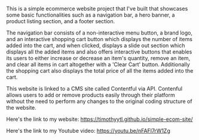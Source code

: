 This is a simple ecommerce website project that I've built that showcases some basic functionalities such as a navigation bar, a hero banner, a product listing section, and a footer section.

The navigation bar consists of a non-interactive menu button, a brand logo, and an interactive shopping cart button which displays the number of items added into the cart, and when clicked, displays a slide out section which displays all the added items and also offers interactive buttons that enables its users to either increase or decrease an item's quantity, remove an item, and clear all items in cart altogether with a 'Clear Cart' button. Additionally the shopping cart also displays the total price of all the items added into the cart. 

This website is linked to a CMS site called Contentful via API. Contenful allows users to add or remove products easily through their platform without the need to perform any changes to the original coding structure of the website. 

Here's the link to my website: https://timothyytl.github.io/simple-ecom-site/

Here's the link to my Youtube video: https://youtu.be/nFAFl7rW1Zg
